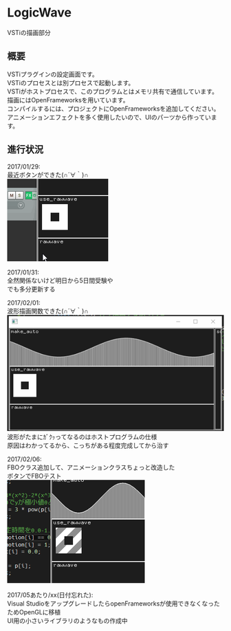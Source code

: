 # LogicWave

VSTiの描画部分

## 概要
VSTiプラグインの設定画面です。  
VSTiのプロセスとは別プロセスで起動します。  
VSTiがホストプロセスで、このプログラムとはメモリ共有で通信しています。  
描画にはOpenFrameworksを用いています。  
コンパイルするには、プロジェクトにOpenFrameworksを追加してください。  
アニメーションエフェクトを多く使用したいので、UIのパーツから作っています。  

## 進行状況
2017/01/29:  
最近ボタンができた(∩´∀｀)∩  
![ボタン](https://raw.githubusercontent.com/wakewakame/VSTOF/master/Demo/button.gif)  
  
2017/01/31:  
全然関係ないけど明日から5日間受験や  
でも多分更新する  
  
2017/02/01:  
波形描画関数できた(∩´∀｀)∩  
![グラフ](https://raw.githubusercontent.com/wakewakame/VSTOF/master/Demo/wave.gif)  
波形がたまにｶﾞｸｯってなるのはホストプログラムの仕様  
原因はわかってるから、こっちがある程度完成してから治す  

2017/02/06:  
FBOクラス追加して、アニメーションクラスちょっと改造した  
ボタンでFBOテスト  
![グラフ](https://raw.githubusercontent.com/wakewakame/VSTOF/master/Demo/fbo.gif)  
  
2017/05あたり/xx(日付忘れた):  
Visual StudioをアップグレードしたらopenFrameworksが使用できなくなったためOpenGLに移植  
UI用の小さいライブラリのようなもの作成中  
